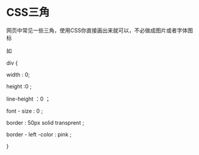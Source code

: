 # CSS三角

网页中常见一些三角，使用CSS你直接画出来就可以，不必做成图片或者字体图标

如

div {

width : 0;

height :0 ;

line-height ：0 ；

font - size : 0 ;

border : 50px  solid  transprent ;

border - left -color : pink ; 

}

